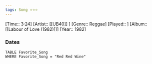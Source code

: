 ```yaml
---
tags: Song ⭐⭐⭐ 
---
```

[Time:: 3:24]
[Artist:: [[UB40]] ]
[Genre:: Reggae]
[Played:: ]
[Album:: [[Labour of Love (1982)]]]
[Year:: 1982]
### Dates
````dataview
TABLE Favorite_Song
WHERE Favorite_Song = "Red Red Wine"
````